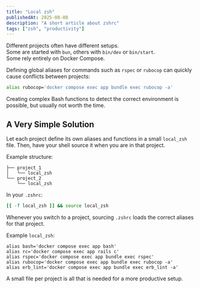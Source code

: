```yaml
---
title: "Local zsh"
publishedAt: 2025-08-08
description: "A short article about zshrc"
tags: ["zsh", "productivity"]
---
```


Different projects often have different setups.  
Some are started with `bun`, others with `bin/dev` or `bin/start`.  
Some rely entirely on Docker Compose.

Defining global aliases for commands such as `rspec` or `rubocop` can quickly cause conflicts between projects:

```bash
alias rubocop='docker compose exec app bundle exec rubocop -a' 
```

Creating complex Bash functions to detect the correct environment is possible, but usually not worth the time.

## A Very Simple Solution

Let each project define its own aliases and functions in a small `local_zsh` file. Then, have your shell source it when you are in that project.

Example structure:

```tree
├── project_1
│   └── local_zsh
└── project_2
    └── local_zsh
```

In your `.zshrc`:

```bash
[[ -f local_zsh ]] && source local_zsh
```

Whenever you switch to a project, sourcing `.zshrc` loads the correct aliases for that project.

Example `local_zsh`:

```
alias bash='docker compose exec app bash'
alias rc='docker compose exec app rails c'
alias rspec='docker compose exec app bundle exec rspec'
alias rubocop='docker compose exec app bundle exec rubocop -a'
alias erb_lint='docker compose exec app bundle exec erb_lint -a'
```

A small file per project is all that is needed for a more productive setup.
